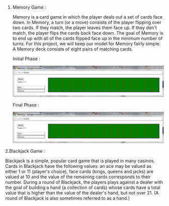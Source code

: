 1. Memory Game :

	Memory is a card game in which the player deals out a set of 	cards face down. In Memory, a turn (or a move) consists of 	the player flipping over two cards. If they match, the 	player leaves them face up. If they don't match, the player 	flips the cards back face down. The goal of Memory is to end 	up with all of the cards flipped face up in the minimum 	number of turns. For this project, we will keep our model for Memory fairly simple. A Memory deck consists of eight pairs of matching cards.


	
	Initial Phase :
	
	![Memory-1.PNG](https://raw.githubusercontent.com/chaitanya6761/Python-Mini-Projects/master/screenshots/Memory-1.PNG)


	Final Phase :
	
	![Memory-2.PNG](https://raw.githubusercontent.com/chaitanya6761/Python-Mini-Projects/master/screenshots/Memory-1.PNG)
	

2.Blackjack Game :

Blackjack is a simple, popular card game that is played in many casinos. Cards in Blackjack have the following values: an ace may be valued as either 1 or 11 (player's choice), face cards (kings, queens and jacks) are valued at 10 and the value of the remaining cards corresponds to their number. During a round of Blackjack, the players plays against a dealer with the goal of building a hand (a collection of cards) whose cards have a total value that is higher than the value of the dealer's hand, but not over 21.  (A round of Blackjack is also sometimes referred to as a hand.)
	
	


	
	
	
	
	

 
